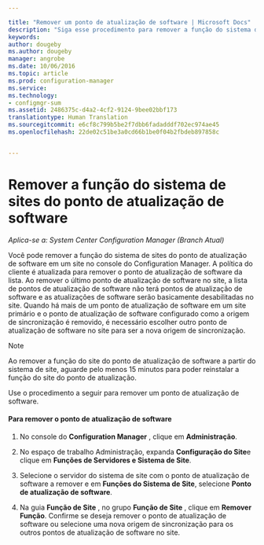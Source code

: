 ```yaml
---

title: "Remover um ponto de atualização de software | Microsoft Docs"
description: "Siga esse procedimento para remover a função do sistema de sites do ponto de atualização de software em um site no console do Configuration Manager."
keywords: 
author: dougeby
ms.author: dougeby
manager: angrobe
ms.date: 10/06/2016
ms.topic: article
ms.prod: configuration-manager
ms.service: 
ms.technology:
- configmgr-sum
ms.assetid: 2486375c-d4a2-4cf2-9124-9bee02bbf173
translationtype: Human Translation
ms.sourcegitcommit: e6cf8c799b5be2f7dbb6fadadddf702ec974ae45
ms.openlocfilehash: 22de02c51be3a0cd66b1be0f04b2fbdeb897858c


---
```

#  <a name="a-namebkmkremovesupa-remove-the-software-update-point-site-system-role"></a><a name="BKMK_RemoveSUP"></a> Remover a função do sistema de sites do ponto de atualização de software  

*Aplica-se a: System Center Configuration Manager (Branch Atual)*

Você pode remover a função do sistema de sites do ponto de atualização de software em um site no console do Configuration Manager. A política do cliente é atualizada para remover o ponto de atualização de software da lista. Ao remover o último ponto de atualização de software no site, a lista de pontos de atualização de software não terá pontos de atualização de software e as atualizações de software serão basicamente desabilitadas no site. Quando há mais de um ponto de atualização de software em um site primário e o ponto de atualização de software configurado como a origem de sincronização é removido, é necessário escolher outro ponto de atualização de software no site para ser a nova origem de sincronização.  

> [!NOTE]  
>  Ao remover a função do site do ponto de atualização de software a partir do sistema de site, aguarde pelo menos 15 minutos para poder reinstalar a função do site do ponto de atualização.  

 Use o procedimento a seguir para remover um ponto de atualização de software.  

#### <a name="to-remove-the-software-update-point"></a>Para remover o ponto de atualização de software  

1.  No console do **Configuration Manager** , clique em **Administração**.  

2.  No espaço de trabalho Administração, expanda **Configuração do Site**e clique em **Funções de Servidores e Sistema de Site**.  

3.  Selecione o servidor do sistema de site com o ponto de atualização de software a remover e em **Funções do Sistema de Site**, selecione **Ponto de atualização de software**.  

4.  Na guia **Função de Site** , no grupo **Função de Site** , clique em **Remover Função**. Confirme se deseja remover o ponto de atualização de software ou selecione uma nova origem de sincronização para os outros pontos de atualização de software no site.  



<!--HONumber=Dec16_HO3-->


